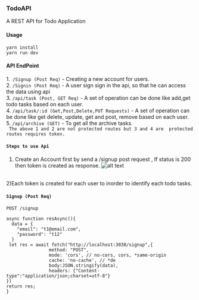 ### TodoAPI

A REST API  for Todo Application

#### Usage
`yarn install` <br/>
`yarn run dev`

#### API EndPoint

1.` /Signup (Post Req)` - Creating a new account for users. <br/>
2. `/Signin (Post Req)` - A user sign sign in the api, so that he can access the data using api <br/>
3. `/api/task (Post, GET Req)` - A set of operation can be done like  add,get todo tasks based on each user.<br/>
4. `/api/task/:id (Get,Post,Delete,PUT Requests)` -  A set of operation can be done like get delete, update, get and post, remove based on each user.<br/>
5. `/api/archive (GET)` -  To get all the archive tasks. <br/>
` The above 1 and 2 are not protected routes but 3 and 4 are  protected routes requires token.`

#### `Steps to use Api `
1) Create an Account first by send a /signup post request , If status is 200 then token is created as response.
![alt text]("./images/apitoken.png") 
<br/>
2)Each token is created for each user to inorder to identify each todo tasks.

#### `Signup (Post Req)`
	POST /signup
		
```
async function resAsync(){
  data = {
    "email": "t1@email.com",
    "password": "t12"
  }
 let res = await fetch("http://localhost:3030/signup",{
                method: "POST",
                mode: 'cors', // no-cors, cors, *same-origin
                cache: 'no-cache', // *de
                body:JSON.stringify(data),
                headers: {"Content-type":"application/json;charset=utf-8"}
})
return res;
}

```
